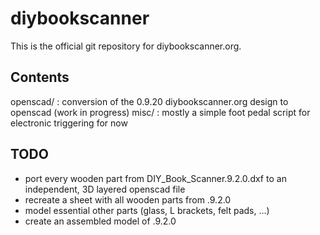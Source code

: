 diybookscanner
==============

This is the official git repository for diybookscanner.org.

Contents
--------
openscad/ : conversion of the 0.9.20 diybookscanner.org design to openscad (work in progress)
misc/     : mostly a simple foot pedal script for electronic triggering for now

TODO
----
* port every wooden part from DIY_Book_Scanner.9.2.0.dxf to an independent, 3D layered openscad file
* recreate a sheet with all wooden parts from .9.2.0
* model essential other parts (glass, L brackets, felt pads, ...)
* create an assembled model of .9.2.0
